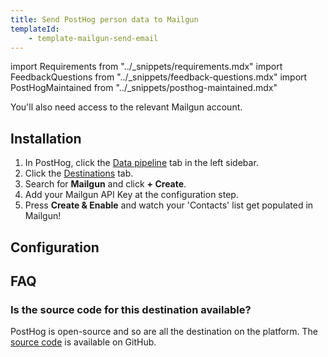 ```yaml
---
title: Send PostHog person data to Mailgun
templateId:
    - template-mailgun-send-email
---
```


import Requirements from "../_snippets/requirements.mdx"
import FeedbackQuestions from "../_snippets/feedback-questions.mdx"
import PostHogMaintained from "../_snippets/posthog-maintained.mdx"

<Requirements />

You'll also need access to the relevant Mailgun account.

## Installation

1. In PostHog, click the [Data pipeline](https://us.posthog.com/pipeline/overview) tab in the left sidebar.
2. Click the [Destinations](https://us.posthog.com/pipeline/destinations?search=mailgun) tab.
3. Search for **Mailgun** and click **+ Create**.
4. Add your Mailgun API Key at the configuration step.
5. Press **Create & Enable** and watch your 'Contacts' list get populated in Mailgun!

<HideOnCDPIndex>

## Configuration

<TemplateParameters />

## FAQ

### Is the source code for this destination available?

PostHog is open-source and so are all the destination on the platform. The [source code](https://github.com/PostHog/posthog/blob/master/posthog/cdp/templates/mailgun/template_mailgun.py) is available on GitHub.

<PostHogMaintained />

<FeedbackQuestions />

</HideOnCDPIndex>